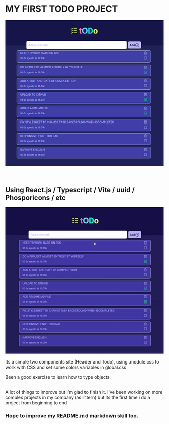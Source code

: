 # MY FIRST TODO PROJECT

<p align="center">
<img src='src/assets/readme/screen1.png' width='600'/>
</p>
<br/>

## Using React.js / Typescript / Vite / uuid / Phosporicons / etc

<p align="center">
<img src='src/assets/readme/animation.gif' width='600'/>
</p>

Its a simple two components site (Header and Todo), using .module.css to work with CSS and set some colors variables in global.css

Been a good exercise to learn how to type objects.

<br/>
A lot of things to improve but I'm glad to finish it. I've been working on more complex projects in my company (as intern) but its the first time i do a project from beginning to end

<br/>

### Hope to improve my README.md markdown skill too.
